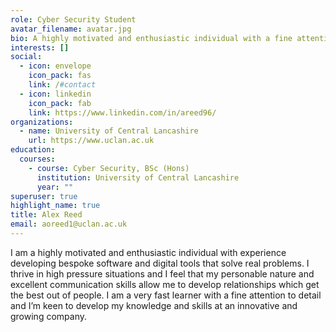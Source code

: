 ```yaml
---
role: Cyber Security Student
avatar_filename: avatar.jpg
bio: A highly motivated and enthusiastic individual with a fine attention to detail
interests: []
social:
  - icon: envelope
    icon_pack: fas
    link: /#contact
  - icon: linkedin
    icon_pack: fab
    link: https://www.linkedin.com/in/areed96/
organizations:
  - name: University of Central Lancashire
    url: https://www.uclan.ac.uk
education:
  courses:
    - course: Cyber Security, BSc (Hons)
      institution: University of Central Lancashire
      year: ""
superuser: true
highlight_name: true
title: Alex Reed
email: aoreed1@uclan.ac.uk
---
```

I am a highly motivated and enthusiastic individual with experience developing bespoke software and digital tools that solve real problems. I thrive in high pressure situations and I feel that my personable nature and excellent communication skills allow me to develop relationships which get the best out of people. I am a very fast learner with a fine attention to detail and I’m keen to develop my knowledge and skills at an innovative and growing company.